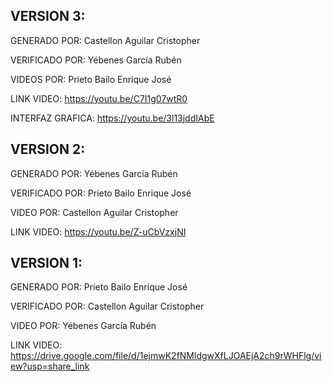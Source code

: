 VERSION 3:
----------------------------------------------------

GENERADO POR:   Castellon Aguilar Cristopher

VERIFICADO POR: Yébenes García Rubén

VIDEOS POR:      Prieto Bailo Enrique José

LINK VIDEO:      https://youtu.be/C7I1g07wtR0

INTERFAZ GRAFICA:   https://youtu.be/3l13jddIAbE

VERSION 2:
----------------------------------------------------

GENERADO POR:   Yébenes García Rubén

VERIFICADO POR: Prieto Bailo Enrique José

VIDEO POR:      Castellon Aguilar Cristopher

LINK VIDEO:     https://youtu.be/Z-uCbVzxjNI

VERSION 1:
----------------------------------------------------

GENERADO POR:   Prieto Bailo Enrique José

VERIFICADO POR: Castellon Aguilar Cristopher

VIDEO POR:      Yébenes García Rubén

LINK VIDEO:     https://drive.google.com/file/d/1ejmwK2fNMldgwXfLJOAEjA2ch9rWHFlg/view?usp=share_link
